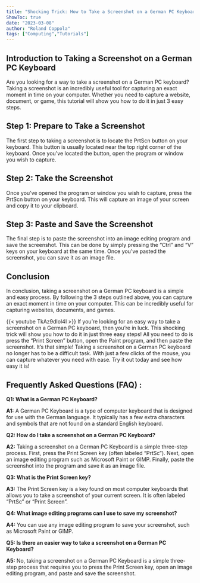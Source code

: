 ```yaml
---
title: "Shocking Trick: How to Take a Screenshot on a German PC Keyboard in Just 3 Easy Steps!"
ShowToc: true 
date: "2023-03-08"
author: "Roland Coppola" 
tags: ["Computing","Tutorials"]
---
```

## Introduction to Taking a Screenshot on a German PC Keyboard 
Are you looking for a way to take a screenshot on a German PC keyboard? Taking a screenshot is an incredibly useful tool for capturing an exact moment in time on your computer. Whether you need to capture a website, document, or game, this tutorial will show you how to do it in just 3 easy steps. 

## Step 1: Prepare to Take a Screenshot 
The first step to taking a screenshot is to locate the PrtScn button on your keyboard. This button is usually located near the top right corner of the keyboard. Once you’ve located the button, open the program or window you wish to capture. 

## Step 2: Take the Screenshot 
Once you’ve opened the program or window you wish to capture, press the PrtScn button on your keyboard. This will capture an image of your screen and copy it to your clipboard. 

## Step 3: Paste and Save the Screenshot 
The final step is to paste the screenshot into an image editing program and save the screenshot. This can be done by simply pressing the “Ctrl” and “V” keys on your keyboard at the same time. Once you’ve pasted the screenshot, you can save it as an image file. 

## Conclusion 
In conclusion, taking a screenshot on a German PC keyboard is a simple and easy process. By following the 3 steps outlined above, you can capture an exact moment in time on your computer. This can be incredibly useful for capturing websites, documents, and games.

{{< youtube TkAz9dIol4I >}} 
If you’re looking for an easy way to take a screenshot on a German PC keyboard, then you’re in luck. This shocking trick will show you how to do it in just three easy steps! All you need to do is press the “Print Screen” button, open the Paint program, and then paste the screenshot. It’s that simple! Taking a screenshot on a German PC keyboard no longer has to be a difficult task. With just a few clicks of the mouse, you can capture whatever you need with ease. Try it out today and see how easy it is!

## Frequently Asked Questions (FAQ) :
**Q1: What is a German PC Keyboard?**

**A1:** A German PC Keyboard is a type of computer keyboard that is designed for use with the German language. It typically has a few extra characters and symbols that are not found on a standard English keyboard.

**Q2: How do I take a screenshot on a German PC Keyboard?**

**A2:** Taking a screenshot on a German PC Keyboard is a simple three-step process. First, press the Print Screen key (often labeled “PrtSc”). Next, open an image editing program such as Microsoft Paint or GIMP. Finally, paste the screenshot into the program and save it as an image file. 

**Q3: What is the Print Screen key?**

**A3:** The Print Screen key is a key found on most computer keyboards that allows you to take a screenshot of your current screen. It is often labeled “PrtSc” or “Print Screen”.

**Q4: What image editing programs can I use to save my screenshot?**

**A4:** You can use any image editing program to save your screenshot, such as Microsoft Paint or GIMP. 

**Q5: Is there an easier way to take a screenshot on a German PC Keyboard?**

**A5:** No, taking a screenshot on a German PC Keyboard is a simple three-step process that requires you to press the Print Screen key, open an image editing program, and paste and save the screenshot.




